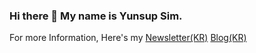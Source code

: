### Hi there 👋 My name is Yunsup Sim.

<!-- #### Start basic leetcode -->

<!-- [![LeetCode Stats](https://leetcard.jacoblin.cool/pedogunu?theme=unicorn&font=Nanum%20Gothic&ext=activity)](https://leetcode.com/pedogunu/) -->

For more Information, Here's my [Newsletter(KR)](https://ones-to-watch.ethansup.net/) [Blog(KR)](https://ethansup.net/)
